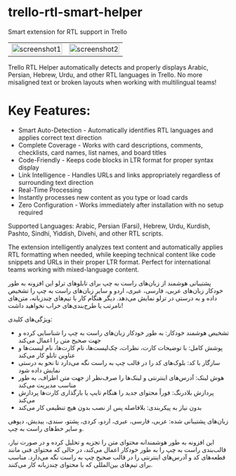 # trello-rtl-smart-helper
Smart extension for RTL support in Trello


<table>
  <tr>
    <td>
      <img src="https://github.com/user-attachments/assets/2e2a5b03-c150-4edf-b476-dbd5b5733766" alt="screenshot1" style="width:100%; max-width:600px;" />
    </td>
    <td>
      <img src="https://github.com/user-attachments/assets/61f8177b-1064-4981-b8cc-28363f26c7c9" alt="screenshot2" style="width:100%; max-width:600px;" />
    </td>
  </tr>
</table>


Trello RTL Helper automatically detects and properly displays Arabic, Persian, Hebrew, Urdu, and other RTL languages in Trello. No more misaligned text or broken layouts when working with multilingual teams!

# Key Features:
- Smart Auto-Detection - Automatically identifies RTL languages and applies correct text direction 
- Complete Coverage - Works with card descriptions, comments, checklists, card names, list names, and board titles 
- Code-Friendly - Keeps code blocks in LTR format for proper syntax display 
- Link Intelligence - Handles URLs and links appropriately regardless of surrounding text direction 
- Real-Time Processing
- Instantly processes new content as you type or load cards 
- Zero Configuration - Works immediately after installation with no setup required

Supported Languages:
Arabic, Persian (Farsi), Hebrew, Urdu, Kurdish, Pashto, Sindhi, Yiddish, Divehi, and other RTL scripts.

The extension intelligently analyzes text content and automatically applies RTL formatting when needed, while keeping technical content like code snippets and URLs in their proper LTR format. Perfect for international teams working with mixed-language content.

پشتیبانی هوشمند از زبان‌های راست به چپ برای تابلوهای ترلو
این افزونه به طور خودکار زبان‌های عربی، فارسی، عبری، اردو و سایر زبان‌های راست به چپ را تشخیص داده و به درستی در ترلو نمایش می‌دهد. دیگر هنگام کار با تیم‌های چندزبانه، متن‌های نامرتب یا طرح‌بندی‌های خراب نخواهید داشت!

ویژگی‌های کلیدی:
- تشخیص هوشمند خودکار: به طور خودکار زبان‌های راست به چپ را شناسایی کرده و جهت صحیح متن را اعمال می‌کند
- پوشش کامل:  با توضیحات کارت، نظرات، چک‌لیست‌ها، نام کارت‌ها، نام لیست‌ها و عناوین تابلو کار می‌کند
- سازگار با کد: بلوک‌های کد را در قالب چپ به راست نگه می‌دارد تا نحو به درستی نمایش داده شود
- هوش لینک:  آدرس‌های اینترنتی و لینک‌ها را صرف‌نظر از جهت متن اطراف، به طور مناسب مدیریت می‌کند
- پردازش بلادرنگ: فوراً محتوای جدید را هنگام تایپ یا بارگذاری کارت‌ها پردازش می‌کند
- بدون نیاز به پیکربندی: بلافاصله پس از نصب بدون هیچ تنظیمی کار می‌کند

زبان‌های پشتیبانی شده:
عربی، فارسی، عبری، اردو، کردی، پشتو، سندی، ییدیش، دیوهی و سایر خط‌های راست به چپ.

این افزونه به طور هوشمندانه محتوای متن را تجزیه و تحلیل کرده و در صورت نیاز، قالب‌بندی راست به چپ را به طور خودکار اعمال می‌کند، در حالی که محتوای فنی مانند قطعه‌های کد و آدرس‌های اینترنتی را در قالب صحیح چپ به راست نگه می‌دارد. مناسب برای تیم‌های بین‌المللی که با محتوای چندزبانه کار می‌کنند.
